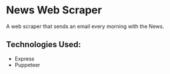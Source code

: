 # News Web Scraper

A web scraper that sends an email every morning with the News. 

## Technologies Used: 

- Express
- Puppeteer